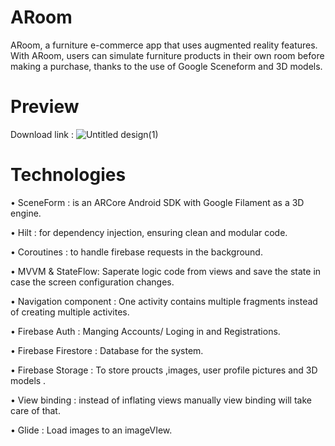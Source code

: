 # ARoom
 ARoom, a furniture e-commerce app that uses augmented reality features. With ARoom, users can simulate furniture products in their own room before making a purchase, thanks to the use of Google Sceneform and 3D models.

# Preview
Download link :
![Untitled design(1)](https://github.com/FoDev24/ARoom/assets/73345730/17b07696-f47f-421d-9a04-16b0ca49d3fd)


# Technologies

•	SceneForm : is an ARCore Android SDK with Google Filament as a 3D engine.

•	Hilt : for dependency injection, ensuring clean and modular code.

•	Coroutines : to handle firebase requests in the background.

•	MVVM & StateFlow: Saperate logic code from views and save the state in case the screen configuration changes.

•	Navigation component : One activity contains multiple fragments instead of creating multiple activites.

•	Firebase Auth : Manging Accounts/ Loging in and Registrations.

•	Firebase Firestore : Database for the system.

•	Firebase Storage : To store proucts ,images, user profile pictures and 3D models .

•	View binding : instead of inflating views manually view binding will take care of that.

•	Glide : Load images to an imageVIew.





